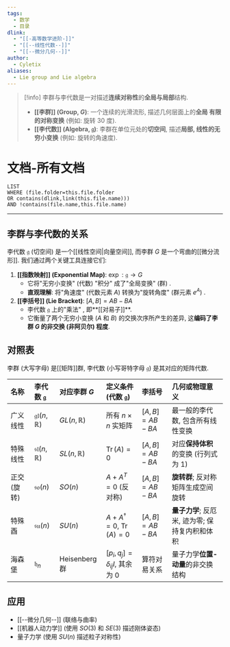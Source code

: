 ```yaml
---
tags:
  - 数学
  - 目录
dlink:
  - "[[-高等数学进阶-]]"
  - "[[--线性代数--]]"
  - "[[--微分几何--]]"
author:
  - Cyletix
aliases:
  - Lie group and Lie algebra
---
```

> [!info] 
> 李群与李代数是一对描述**连续对称性**的**全局与局部**结构. 
> * **[[李群]] (Group, $G$)**: 一个连续的光滑流形, 描述几何层面上的**全局 有限的对称变换** (例如: 旋转 30 度). 
> * **[[李代数]] (Algebra, $\mathfrak{g}$)**: 李群在单位元处的**切空间**, 描述**局部, 线性的无穷小变换** (例如: 旋转的角速度). 
# 文档-所有文档
```dataview
LIST
WHERE (file.folder=this.file.folder
OR contains(dlink,link(this.file.name)))
AND !contains(file.name,this.file.name)
```

---
## 李群与李代数的关系
李代数 $\mathfrak{g}$ (切空间) 是一个[[线性空间|向量空间]], 而李群 $G$ 是一个弯曲的[[微分流形]]. 我们通过两个关键工具连接它们: 
1.  **[[指数映射]] (Exponential Map)**: $\exp: \mathfrak{g} \to G$
    * 它将"无穷小变换"  (代数) "积分" 成了"全局变换"  (群) . 
    * **直观理解**: 将"角速度"  (代数元素 $A$) 转换为"旋转角度"  (群元素 $e^A$) . 
2.  **[[李括号]] (Lie Bracket)**: $[A, B] = AB - BA$
    * 李代数 $\mathfrak{g}$ 上的"乘法" , 即**[[对易子]]**. 
    * 它衡量了两个无穷小变换 ($A$ 和 $B$) 的交换次序所产生的差异, 这**编码了李群 $G$ 的非交换 (非阿贝尔) 程度**. 
## 对照表
李群 (大写字母) 是[[矩阵]]群, 李代数 (小写哥特字母 $\mathfrak{g}$) 是其对应的矩阵代数. 

| 名称 | 李代数 $\mathfrak{g}$ | 对应李群 $G$ | 定义条件 (代数 $\mathfrak{g}$) | 李括号 | 几何或物理意义 |
| :--- | :--- | :--- | :--- | :--- | :--- |
| 广义线性 | $\mathfrak{gl}(n, \mathbb{R})$ | $GL(n,\mathbb{R})$ | 所有 $n\times n$ 实矩阵 | $[A,B]=AB-BA$ | 最一般的李代数, 包含所有线性变换 |
| 特殊线性 | $\mathfrak{sl}(n, \mathbb{R})$ | $SL(n,\mathbb{R})$ | $\operatorname{Tr}(A)=0$ | $[A,B]=AB-BA$ | 对应**保持体积**的变换 (行列式为 1)  |
| 正交 (旋转) | $\mathfrak{so}(n)$ | $SO(n)$ | $A + A^T = 0$ (反对称) | $[A,B]=AB-BA$ | **旋转群**; 反对称矩阵生成空间旋转 |
| 特殊酉 | $\mathfrak{su}(n)$ | $SU(n)$ | $A + A^\dagger = 0$, $\operatorname{Tr}(A)=0$ | $[A,B]=AB-BA$ | **量子力学**; 反厄米, 迹为零; 保持复内积和体积 |
| 海森堡 | $\mathfrak{h}_n$ | Heisenberg 群 | $[p_i,q_j]=\delta_{ij}I$, 其余为 0 | 算符对易关系 | 量子力学**位置-动量**的非交换结构 |
## 应用
* [[--微分几何--]] (联络与曲率)
* [[机器人动力学]] (使用 $SO(3)$ 和 $SE(3)$ 描述刚体姿态)
* 量子力学 (使用 $SU(n)$ 描述粒子对称性)